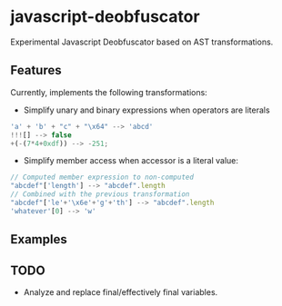 # javascript-deobfuscator

Experimental Javascript Deobfuscator based on AST transformations.

## Features
Currently, implements the following transformations:

- Simplify unary and binary expressions when operators are literals

```Javascript
'a' + 'b' + "c" + "\x64" --> 'abcd'
!!![] --> false
+(-(7*4+0xdf)) --> -251;
```


- Simplify member access when accessor is a literal value:

```Javascript
// Computed member expression to non-computed
"abcdef"['length'] --> "abcdef".length
// Combined with the previous transformation
"abcdef"['le'+'\x6e'+'g'+'th'] --> "abcdef".length 
'whatever'[0] --> 'w'
```

## Examples


## TODO
- Analyze and replace final/effectively final variables.


